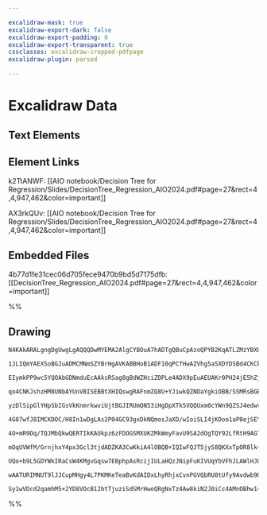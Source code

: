 ```yaml
---

excalidraw-mask: true
excalidraw-export-dark: false
excalidraw-export-padding: 0
excalidraw-export-transparent: true
cssclasses: excalidraw-cropped-pdfpage
excalidraw-plugin: parsed

---
```

# Excalidraw Data
## Text Elements
## Element Links
k2TtANWF: [[AIO notebook/Decision Tree for Regression/Slides/DecisionTree_Regression_AIO2024.pdf#page=27&rect=4,4,947,462&color=important]]

AX3rkQUv: [[AIO notebook/Decision Tree for Regression/Slides/DecisionTree_Regression_AIO2024.pdf#page=27&rect=4,4,947,462&color=important]]

## Embedded Files
4b77d1fe31cec06d705fece9470b9bd5d7175dfb: [[DecisionTree_Regression_AIO2024.pdf#page=27&rect=4,4,947,462&color=important]]

%%
## Drawing
```compressed-json
N4KAkARALgngDgUwgLgAQQQDwMYEMA2AlgCYBOuA7hADTgQBuCpAzoQPYB2KqATLZMzYBXUtiRoIACyhQ4zZAHoFAc0JRJQgEYA6bGwC2CgF7N6hbEcK4OCtptbErHALRY8RMpWdx8Q1TdIEfARcZgRmBShcZQUebQBWbQBGGjoghH0EDihmbgBtcDBQMBLoeHF0Qn1opH5SxhZ2LjQAdha6yAbWTgA5TjFuABZhgAZhgA4AThGOiEIOYixuCFwR

1JLIQmYAEXSoBGJuADMCMNmSZYBrHgAVKABBHoB1ADF10qPCfHwAZVhg5aSXDYDSBd4CKCkNiXBBPEjqbhJWbMSHQhB/GAAiSCDzgiBQvySDjhXJoJGFSBsODAtQwREjGYUlYcZRY1CMjYQTCIqbaQY8JKDJLxABsIp4I0mSUFszpZN5/KSEsG8XGSRa6vGyNRMIAwmx8GxSMsAMQM81rWaaYGXZQEhb6w3GiSQ6zMamBbJ4ijwyTcADMbT4TMkC

EIymkPP9wc5YQOAbGDNmduEcAAksRSag8gBdWZHciZDPLe4ADX9pEuAEUAKr0PH24jE5hZjhCb5W4QLACiwUy2SzudmQjgxFw+0OZJaPHG8X9IxnC547SZRA4l2WeTy9zTAHlUBw2PtNGxoQpdtgtk1UDdAghUEcjagAEoIO0kpoKH4ecLnhCX7oOFvBAEAAfVfd8WyaUCd13CUeEGbRRyOE1qWUBAAF5lwAMkCbAoAwwZqCIyZBnaQZxWwvQnQw

qo4CNKJshzHM8UNbAYUnVBISEBBtXHIQswgRAFnmZQ8U+YJiwkQZNDaYgkiOBB/SSMRsBGEViBaEZ4kUsRSK0zRJk0Yh4k09VTKOTQ8WYdwKgKDYwHJBykgpHNCgAXzqYpSlgRBlgLXBMjxLomm4HhJi1JkQt6foKniEY2iFQYF3OBYlgkXAUnOHY9njNATnwM4mQuCQywras63Er5fn+CopGBUFaiZFEoRhOFiARNAY1KFq0QxNkIBxC5ZgJCNm

yzDlSipGlYHpSbIGsVkKnmrkwviUjtBGJIRUmQN53iHgDpXTk5VQQUxm0cYWn9QZSJ4edwvGf1tVahBHSNU1zTxa12JTIQHQND6XXIDh3VwT0oG9X1EX9EUWj5MYyKe0UnvGIiQzDCNIbQEVtoSMiNRGf14kFJJJniZEQM4+dycmZMCXTTN8jzJkAqLTi2w7JlG3G7hOfwTt/uIXsMiyHJmeHUdxzys7p1nB62niEnZjXDcJC3WCDyPBATzPC8r0

4G87wfJ8IMCKDOC/H8In1wDgLAs2P04GC93gxDkNQmosJaXD/wIoiSLI4jKOoo1aP0ejSEYqBmNYth2Jlgqis5DhArq+5iAAKwEqAH0Le8oDYVBsChOBUCqGptFQDPiFQdJ+xyE3SFQapmEuNAnkkNR72YSQ2AoZhqFQAAhfAbVQLvFmYbQIA8rzis4iBd2YSYWn0W19DxXy6v2TBIdmbk0H9WG4ni/1xnClpxgvlURVlAN4u0FopRGa+RXP+IVR

4O+mR9Dq/TQJMbQkwQERTIkKAUkpz6zFDOGSMXUKZMkWmyFavU9SA2dOgTQY92LfRtH9AGTpljYJtFVb4/U6pDUOC9NE7VOpnRoTCChywqENmEGNEk3AVrTUvLNNA8V6apgzIOFmnI2YICkgedsAtippUPugVYAA1NhQteZoH5pTGWSoxTP3WkkFa0VmioB/pyQxfQOADDJAyW62lrro05FsXYwQJzcG4rxJkJ4hYiwbq2aRksxwuKnDOOcC5xhL

mOqUVWfM/GrnjhxY4px3Gcl3tjdADZKA3CwKkiA4lOBQB+IQIwFQJT5jyS8QKXxTpOR8lk+4RBlBGIgMEI4+8opMCgOYAgdTwyNMLnAPEehsi4HmEwSRGimRGnDPMAgmS97LDxLgIQhdXysCKa40gPEVYjIABKY3gWdbQh0PLgFESsOAcA/jS24N5aAoYgoSHqZGOoDBCAIAoMPfBjZ3qYIgCaUy/zqGFAgNgEQEM0z7H0H8V63ziE4I3M8kFpAw

UQo+b9L5GDYWkIRaCsW4KMgvGqsw7EBphpAsRcijIULaHQzJNipFuKIVUqYbVFhJLAWlHJQyjIz52FEk4WgSawKcXZDxfoXc1JeGnQEWS4VUBRUvDKRU/AVS6UUv0Aq7IBS1ldUFZykVELZkPHqY05prSOWytFZcqO9wkX91DLgDmMTzX0v1RkbsCwbVQgoPaxe4MvXvCFS6uVELPX9xuOUZYjYA02ShN8Us3BnDbUDJtVeyV1RShaGKRBPUS4Gn

wAATURIMNUT9lJJCupMHgy4L7PKMKeTeaBvKdAIDxLhyRhjxCvnPGVQbRU8tUfy9Avdwb9OeXaEgWqKjVIgOO4gfwED9P4WO0gJAACybBFjutwNgxOiTl0kBhY2pkw8DSL1IMoa0AAKJIykh43qRGdW97IEgAEo8QQXbODSNF7cDXvLXe/9Z1AMjFfbPEonke0QyZQgcVHTOC+K5h8fOr40orpZNcpkWRt3BE4m42Y2AiCLq4hspJpRU73OI5siZ

Sy1wVDcd2qamhM5+2YD8VOcB12btTjuziSdSMrHwoQRgNxTz4Aw8kiN2J0iCc4AMnOBhw1+XUU6yJcTd2FVI5AMeKJ7iCeE6J6J3xjlgAg5ACS4RrnuRAO5IAA==
```
%%